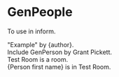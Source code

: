 GenPeople
=========
To use in inform.  

"Example" by {author}.  
Include GenPerson by Grant Pickett.  
Test Room is a room.  
{Person first name} is in Test Room.  
 
